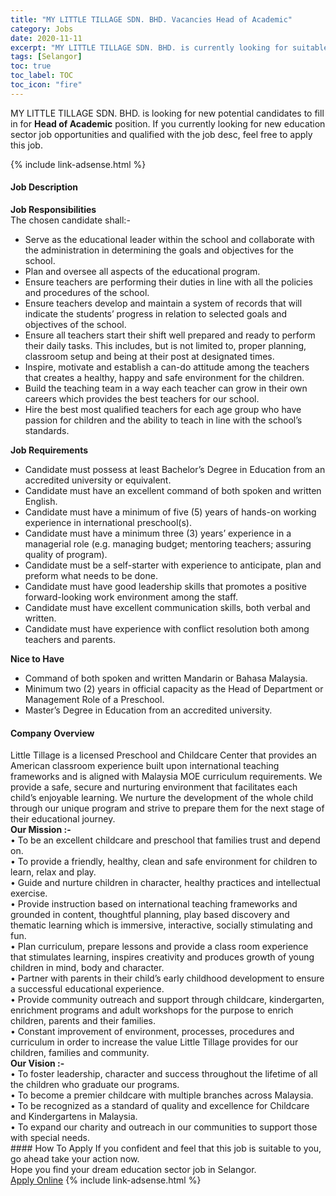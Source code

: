```yaml
---
title: "MY LITTLE TILLAGE SDN. BHD. Vacancies Head of Academic" 
category: Jobs 
date: 2020-11-11 
excerpt: "MY LITTLE TILLAGE SDN. BHD. is currently looking for suitable person to fill in the Head of Academic which positioned at Selangor" 
tags: [Selangor] 
toc: true 
toc_label: TOC 
toc_icon: "fire" 
--- 
```


<p>MY LITTLE TILLAGE SDN. BHD. is looking for new potential candidates to fill in for <b>Head of Academic</b> position. If you currently looking for new education sector job opportunities and qualified with the job desc, feel free to apply this job.
</p>{% include link-adsense.html %} 
 <div><div><div><h4>Job Description</h4></div></div><div><div><span><div><div><strong>Job Responsibilities</strong></div><div>The chosen candidate shall:-</div><ul><li>Serve as the educational leader within the school and collaborate with the administration in determining the goals and objectives for the school.</li><li>Plan and oversee all aspects of the educational program.</li><li>Ensure teachers are performing their duties in line with all the policies and procedures of the school.</li><li>Ensure teachers develop and maintain a system of records that will indicate the students&#8217; progress in relation to selected goals and objectives of the school.</li><li>Ensure all teachers start their shift well prepared and ready to perform their daily tasks. This includes, but is not limited to, proper planning, classroom setup and being at their post at designated times.</li><li>Inspire, motivate and establish a can-do attitude among the teachers that creates a healthy, happy and safe environment for the children.</li><li>Build the teaching team in a way each teacher can grow in their own careers which provides the best teachers for our school.</li><li>Hire the best most qualified teachers for each age group who have passion for children and the ability to teach in line with the school&#8217;s standards.</li></ul><div><strong>Job Requirements</strong></div><ul><li>Candidate must possess at least Bachelor&#8217;s Degree in Education from an accredited university or equivalent.</li><li>Candidate must have an excellent command of both spoken and written English.</li><li>Candidate must have a minimum of five (5) years of hands-on working experience in international preschool(s).</li><li>Candidate must have a minimum three (3) years&#8217; experience in a managerial role (e.g. managing budget; mentoring teachers; assuring quality of program).</li><li>Candidate must be a self-starter with experience to anticipate, plan and preform what needs to be done.</li><li>Candidate must have good leadership skills that promotes a positive forward-looking work environment among the staff.</li><li>Candidate must have excellent communication skills, both verbal and written.</li><li>Candidate must have experience with conflict resolution both among teachers and parents.</li></ul><div><strong>Nice to Have</strong></div><ul><li>Command of both spoken and written Mandarin or Bahasa Malaysia.</li><li>Minimum two (2) years in official capacity as the Head of Department or Management Role of a Preschool.</li><li>Master&#8217;s Degree in Education from an accredited university.</li></ul></div></span></div></div></div> 
<div><div><div><h4>Company Overview</h4></div></div><div><div><span><div><div>
<div>Little Tillage is a licensed Preschool and Childcare Center that provides an American classroom experience built upon international teaching frameworks and is aligned with Malaysia MOE curriculum requirements. We provide a safe, secure and nurturing environment that facilitates each child&#8217;s enjoyable learning. We nurture the development of the whole child through our unique program and strive to prepare them for the next stage of their educational journey.</div>
<div><strong>Our Mission :-</strong><br>
&#8226; To be an excellent childcare and preschool that families trust and depend on.<br>
&#8226; To provide a friendly, healthy, clean and safe environment for children to learn, relax and play.<br>
&#8226; Guide and nurture children in character, healthy practices and intellectual exercise.<br>
&#8226; Provide instruction based on international teaching frameworks and grounded in content, thoughtful planning, play based discovery and thematic learning which is immersive, interactive, socially stimulating and fun.<br>
&#8226; Plan curriculum, prepare lessons and provide a class room experience that stimulates learning, inspires creativity and produces growth of young children in mind, body and character.<br>
&#8226; Partner with parents in their child&#8217;s early childhood development to ensure a successful educational experience.<br>
&#8226; Provide community outreach and support through childcare, kindergarten, enrichment programs and adult workshops for the purpose to enrich children, parents and their families.<br>
&#8226; Constant improvement of environment, processes, procedures and curriculum in order to increase the value Little Tillage provides for our children, families and community.</div>
</div>
<div><strong>Our Vision :-</strong><br>
&#8226; To foster leadership, character and success throughout the lifetime of all the children who graduate our programs.<br>
&#8226; To become a premier childcare with multiple branches across Malaysia.<br>
&#8226; To be recognized as a standard of quality and excellence for Childcare and Kindergartens in Malaysia.<br>
&#8226; To expand our charity and outreach in our communities to support those with special needs.</div></div></span></div></div></div> 
#### How To Apply 
If you confident and feel that this job is suitable to you, go ahead take your action now. <br/> 
Hope you find your dream education sector job in Selangor. <br/> 
<a href="https://www.jobstreet.com.my/en/job/head-of-academic-4422058?jobId=jobstreet-my-job-4422058&sectionRank=2&token=0~0ee792f1-0732-4b4e-bbe8-4b12c91acc1d&fr=SRP%20View%20In%20New%20Ta" class="btn btn--info" target="_blank" rel="nofollow noopenner">Apply Online</a> 
{% include link-adsense.html %} 